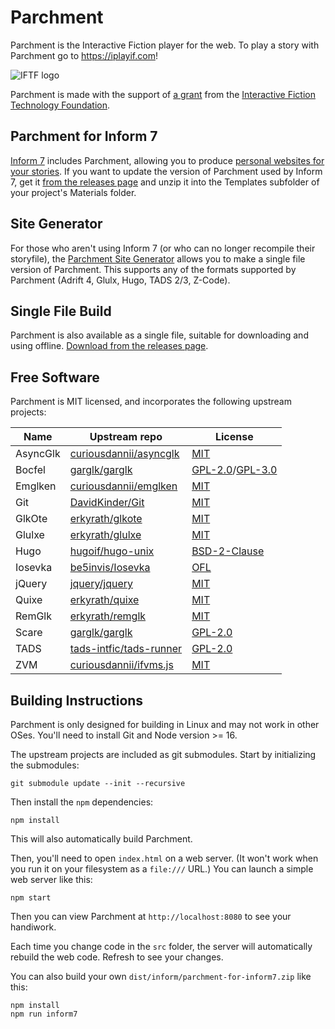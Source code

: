 Parchment
=========

Parchment is the Interactive Fiction player for the web. To play a story with Parchment go to <https://iplayif.com>!

![IFTF logo](tools/iftf-logo.png)

Parchment is made with the support of [a grant](https://blog.iftechfoundation.org/2024-02-18-announcing-iftf-grant-recipients.html) from the [Interactive Fiction Technology Foundation](https://iftechfoundation.org/).

Parchment for Inform 7
----------------------

[Inform 7](http://inform7.com/) includes Parchment, allowing you to produce [personal websites for your stories](http://inform7.com/book/WI_25_11.html). If you want to update the version of Parchment used by Inform 7, get it [from the releases page](https://github.com/curiousdannii/parchment/releases) and unzip it into the Templates subfolder of your project's Materials folder.

Site Generator
--------------

For those who aren't using Inform 7 (or who can no longer recompile their storyfile), the [Parchment Site Generator](https://iplayif.com/api/sitegen) allows you to make a single file version of Parchment. This supports any of the formats supported by Parchment (Adrift 4, Glulx, Hugo, TADS 2/3, Z-Code).

Single File Build
-----------------

Parchment is also available as a single file, suitable for downloading and using offline. [Download from the releases page](https://github.com/curiousdannii/parchment/releases).

Free Software
-------------

Parchment is MIT licensed, and incorporates the following upstream projects:

Name    | Upstream repo | License
------- | ------------- | -------
AsyncGlk | [curiousdannii/asyncglk](https://github.com/curiousdannii/asyncglk) | [MIT](https://github.com/curiousdannii/asyncglk/blob/master/LICENSE)
Bocfel  | [garglk/garglk](https://github.com/garglk/garglk) | [GPL-2.0](https://github.com/garglk/garglk/blob/master/terps/bocfel/COPYING.GPLv2)/[GPL-3.0](https://github.com/garglk/garglk/blob/master/terps/bocfel/COPYING.GPLv3)
Emglken | [curiousdannii/emglken](https://github.com/curiousdannii/emglken) | [MIT](https://github.com/curiousdannii/emglken/blob/master/LICENSE)
Git     | [DavidKinder/Git](https://github.com/DavidKinder/Git) | [MIT](https://github.com/DavidKinder/Git/blob/master/README.txt)
GlkOte  | [erkyrath/glkote](https://github.com/erkyrath/glkote) | [MIT](https://github.com/erkyrath/glkote/blob/master/LICENSE)
Glulxe  | [erkyrath/glulxe](https://github.com/erkyrath/glulxe) | [MIT](https://github.com/erkyrath/glulxe/blob/master/LICENSE)
Hugo    | [hugoif/hugo-unix](https://github.com/hugoif/hugo-unix) | [BSD-2-Clause](https://github.com/hugoif/hugo-unix/blob/master/License.txt)
Iosevka | [be5invis/Iosevka](https://github.com/be5invis/Iosevka) | [OFL](https://github.com/be5invis/Iosevka/blob/master/LICENSE.md)
jQuery  | [jquery/jquery](https://github.com/jquery/jquery) | [MIT](https://github.com/jquery/jquery/blob/main/LICENSE.txt)
Quixe   | [erkyrath/quixe](https://github.com/erkyrath/quixe) | [MIT](https://github.com/erkyrath/quixe/blob/master/LICENSE)
RemGlk  | [erkyrath/remglk](https://github.com/erkyrath/remglk) | [MIT](https://github.com/erkyrath/remglk/blob/master/LICENSE)
Scare   | [garglk/garglk](https://github.com/garglk/garglk) | [GPL-2.0](https://github.com/garglk/garglk/blob/master/terps/scare/COPYING)
TADS    | [tads-intfic/tads-runner](https://github.com/tads-intfic/tads-runner) | [GPL-2.0](https://github.com/tads-intfic/tads-runner/blob/master/COPYING)
ZVM     | [curiousdannii/ifvms.js](https://github.com/curiousdannii/ifvms.js) | [MIT](https://github.com/curiousdannii/ifvms.js/blob/master/LICENSE)

Building Instructions
---------------------

Parchment is only designed for building in Linux and may not work in other OSes. You'll need to install Git and Node version >= 16.

The upstream projects are included as git submodules. Start by initializing the submodules:

```
git submodule update --init --recursive
```

Then install the `npm` dependencies:

```
npm install
```

This will also automatically build Parchment.

Then, you'll need to open `index.html` on a web server. (It won't work when you run it on your filesystem as a `file:///` URL.) You can launch a simple web server like this:

```
npm start
```

Then you can view Parchment at `http://localhost:8080` to see your handiwork.

Each time you change code in the `src` folder, the server will automatically rebuild the web code. Refresh to see your changes.

You can also build your own `dist/inform/parchment-for-inform7.zip` like this:

```
npm install
npm run inform7
```
